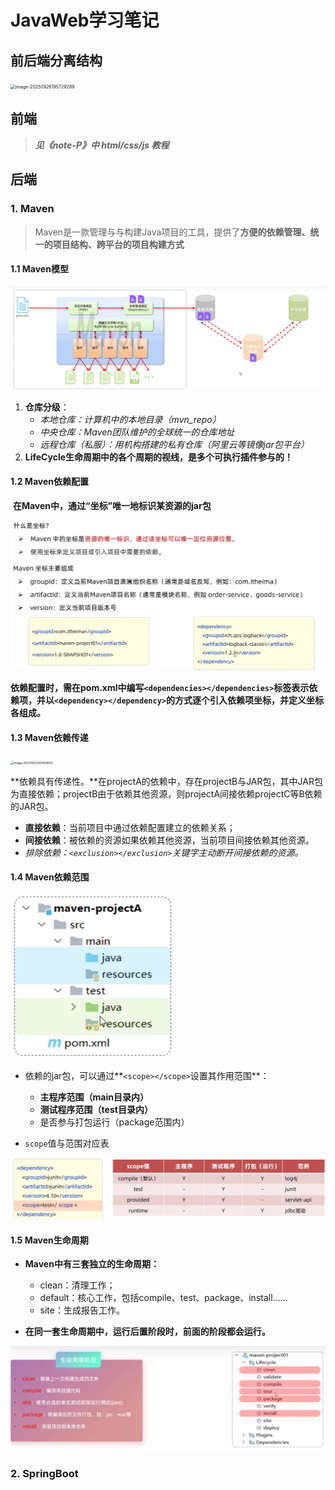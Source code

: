 # **JavaWeb学习笔记**

## **前后端分离结构**

<img src="Note_pic\image-20250926195729289.png" alt="image-20250926195729289" style="zoom: 50%;" />

## **前端**

> ***见《note-P》中 html/css/js 教程***

## **后端**

### **1. Maven**

> Maven是一款管理与与构建Java项目的工具，提供了**方便的依赖管理、统一的项目结构、跨平台的项目构建方式**

#### 1.1 Maven模型

![image-20251002204144617](Note_pic\image-20251002204144617.png)

1. **仓库分级**：
   - *本地仓库：计算机中的本地目录（mvn_repo）*
   - *中央仓库：Maven团队维护的全球统一的仓库地址*
   - *远程仓库（私服）：用机构搭建的私有仓库（阿里云等镜像jar包平台）*
2. **LifeCycle生命周期中的各个周期的视线，是多个可执行插件参与的！**



#### 1.2 Maven依赖配置

​	**在Maven中，通过“坐标”唯一地标识某资源的jar包**

<img src="Note_pic\image-20251002204630678.png" alt="image-20251002204630678" style="zoom: 50%;" />

​	**依赖配置时，需在pom.xml中编写`<dependencies></dependencies>`标签表示依赖项，并以`<dependency></dependency>`的方式逐个引入依赖项坐标，并定义坐标各组成。**



#### 1.3 Maven依赖传递

<img src="C:\Users\86157\Desktop\Guide-to-Learning-Coding\Guide-to-Learning-Coding\note-J\Note_pic\image-20251002205459063.png" alt="image-20251002205459063" style="zoom: 33%;" />

​	**依赖具有传递性。**在projectA的依赖中，存在projectB与JAR包，其中JAR包为直接依赖；projectB由于依赖其他资源，则projectA间接依赖projectC等B依赖的JAR包。

- **直接依赖**：当前项目中通过依赖配置建立的依赖关系；
- **间接依赖**：被依赖的资源如果依赖其他资源，当前项目间接依赖其他资源。
- *排除依赖：`<exclusion></exclusion>`关键字主动断开间接依赖的资源。*



#### 1.4 Maven依赖范围

<img src="Note_pic\image-20251002212934495.png" alt="image-20251002212934495" style="zoom: 67%;" />

- 依赖的jar包，可以通过**`<scope></scope>`设置其作用范围**：
  - **主程序范围（main目录内）**
  - **测试程序范围（test目录内）**
  - 是否参与打包运行（package范围内）

- `scope`值与范围对应表

![image-20251002213046106](Note_pic\image-20251002213046106.png)



#### 1.5 Maven生命周期

- **Maven中有三套独立的生命周期：**
  - clean：清理工作；
  - default：核心工作，包括compile、test、package、install......
  - site：生成报告工作。

- **在同一套生命周期中，运行后置阶段时，前面的阶段都会运行。**

![image-20251002213441900](Note_pic\image-20251002213441900.png)



### **2. SpringBoot**

